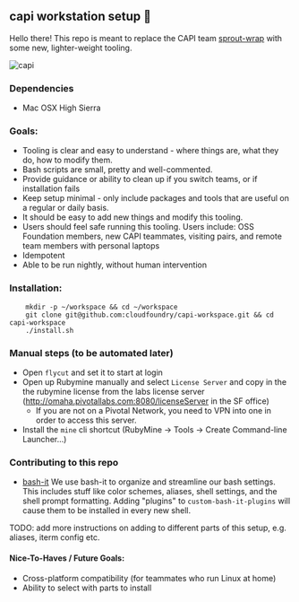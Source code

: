 ## capi workstation setup 🐋

Hello there! This repo is meant to replace the CAPI team [sprout-wrap](https://www.github.com/cloudfoundry/sprout-capi) with some new, lighter-weight tooling.

![capi](https://im-01.gifer.com/9Y0s.gif)

### Dependencies
* Mac OSX High Sierra

### Goals:
* Tooling is clear and easy to understand - where things are, what they do, how to modify them.
* Bash scripts are small, pretty and well-commented.
* Provide guidance or ability to clean up if you switch teams, or if installation fails
* Keep setup minimal - only include packages and tools that are useful on a regular or daily basis.
* It should be easy to add new things and modify this tooling.
* Users should feel safe running this tooling. Users include: OSS Foundation members, new
  CAPI teammates, visiting pairs, and remote team members with personal laptops
* Idempotent
* Able to be run nightly, without human intervention

### Installation:
```
    mkdir -p ~/workspace && cd ~/workspace
    git clone git@github.com:cloudfoundry/capi-workspace.git && cd capi-workspace
    ./install.sh
```

### Manual steps (to be automated later)
* Open `flycut` and set it to start at login
* Open up Rubymine manually and select `License Server` and copy in the the rubymine license from the labs license server (http://omaha.pivotallabs.com:8080/licenseServer in the SF office)
  - If you are not on a Pivotal Network, you need to VPN into one in order to access this server.
* Install the `mine` cli shortcut (RubyMine -> Tools -> Create Command-line Launcher...)

### Contributing to this repo
* [bash-it](https://github.com/Bash-it/bash-it) We use bash-it to organize and streamline our bash settings. This includes stuff like color schemes, aliases, shell settings, and the shell prompt formatting. Adding "plugins" to `custom-bash-it-plugins` will cause them to be installed in every new shell.

TODO: add more instructions on adding to different parts of this setup, e.g. aliases, iterm config etc.

#### Nice-To-Haves / Future Goals:
* Cross-platform compatibility (for teammates who run Linux at home)
* Ability to select with parts to install
